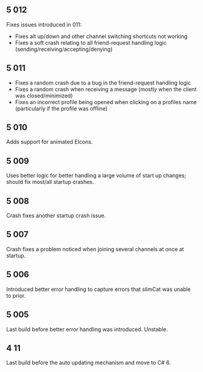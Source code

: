 ## 5 012

Fixes issues introduced in 011:

* Fixes alt up/down and other channel switching shortcuts not working
* Fixes a soft crash relating to all friend-request handling logic (sending/receiving/accepting/denying)

## 5 011

* Fixes a random crash due to a bug in the friend-request handling logic
* Fixes a random crash when receiving a message (mostly when the client was closed/minimized)
* Fixes an incorrect profile being opened when clicking on a profiles name (particularly if the profile was offline)

## 5 010

Adds support for animated EIcons.

## 5 009

Uses better logic for better handling a large volume of start up changes; should fix most/all startup crashes.

## 5 008

Crash fixes another startup crash issue.

## 5 007

Crash fixes a problem noticed when joining several channels at once at startup.

## 5 006

Introduced better error handling to capture errors that slimCat was unable to prior.

## 5 005

Last build before better error handling was introduced. Unstable.

## 4 11

Last build before the auto updating mechanism and move to C# 6.
